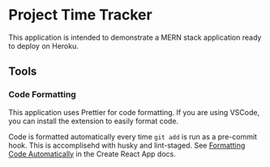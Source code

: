 # Project Time Tracker

This application is intended to demonstrate a MERN stack application ready to
deploy on Heroku.

## Tools

### Code Formatting

This application uses Prettier for code formatting. If you are using VSCode, you
can install the extension to easily format code.

Code is formatted automatically every time `git add` is run as a pre-commit
hook. This is accomplisehd with husky and lint-staged. See
[Formatting Code Automatically](https://create-react-app.dev/docs/setting-up-your-editor#formatting-code-automatically)
in the Create React App docs.
